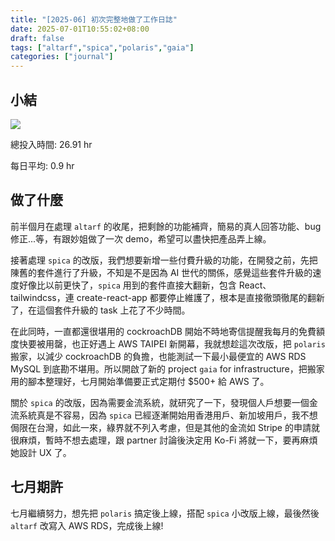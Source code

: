 ```yaml
---
title: "[2025-06] 初次完整地做了工作日誌"
date: 2025-07-01T10:55:02+08:00
draft: false
tags: ["altarf","spica","polaris","gaia"]
categories: ["journal"]
---
```

<!--more-->
## 小結
<div >
<img src="/images/journal-2025-06.png" >
</div>

總投入時間: 26.91 hr

每日平均: 0.9 hr

## 做了什麼

前半個月在處理 `altarf` 的收尾，把剩餘的功能補齊，簡易的真人回答功能、bug 修正...等，有跟妙姐做了一次 demo，希望可以盡快把產品弄上線。

接著處理 `spica` 的改版，我們想要新增一些付費升級的功能，在開發之前，先把陳舊的套件進行了升級，不知是不是因為 AI 世代的關係，感覺這些套件升級的速度好像比以前更快了，`spica` 用到的套件直接大翻新，包含 React、tailwindcss，連 create-react-app 都要停止維護了，根本是直接徹頭徹尾的翻新了，在這個套件升級的 task 上花了不少時間。

在此同時，一直都還很堪用的 cockroachDB 開始不時地寄信提醒我每月的免費額度快要被用罄，也正好遇上 AWS TAIPEI 新開幕，我就想趁這次改版，把 `polaris` 搬家，以減少 cockroachDB 的負擔，也能測試一下最小最便宜的 AWS RDS MySQL 到底勘不堪用。所以開啟了新的 project `gaia` for infrastructure，把搬家用的腳本整理好，七月開始準備要正式定期付 $500+ 給 AWS 了。

關於 `spica` 的改版，因為需要金流系統，就研究了一下，發現個人戶想要一個金流系統真是不容易，因為 `spica` 已經逐漸開始用香港用戶、新加坡用戶，我不想侷限在台灣，如此一來，綠界就不列入考慮，但是其他的金流如 Stripe 的申請就很麻煩，暫時不想去處理，跟 partner 討論後決定用 Ko-Fi 將就一下，要再麻煩她設計 UX 了。

## 七月期許

七月繼續努力，想先把 `polaris` 搞定後上線，搭配 `spica` 小改版上線，最後然後 `altarf` 改寫入 AWS RDS，完成後上線!
